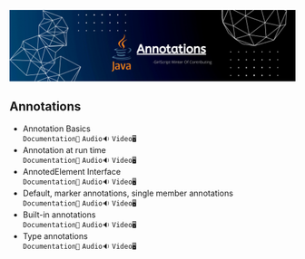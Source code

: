 ![](../Assets/annotations.png)

## Annotations

- Annotation Basics<br>
  `Documentation📃`
  `Audio🔉`
  `Video🖥️`
- Annotation at run time<br>
  `Documentation📃`
  `Audio🔉`
  `Video🖥️`
- AnnotedElement Interface<br>
  `Documentation📃`
  `Audio🔉`
  `Video🖥️`
- Default, marker annotations, single member annotations<br>
  `Documentation📃`
  `Audio🔉`
  `Video🖥️`
- Built-in annotations<br>
  `Documentation📃`
  `Audio🔉`
  `Video🖥️`
- Type annotations<br>
  `Documentation📃`
  `Audio🔉`
  `Video🖥️`
